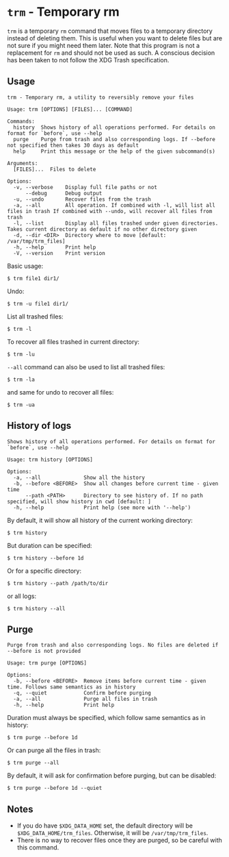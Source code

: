 # `trm` - Temporary rm

`trm` is a temporary `rm` command that moves files to a temporary directory instead of deleting them. This is useful when you want to delete files but are not sure if you might need them later. Note that this program is not a replacement for `rm` and should not be used as such. A conscious decision has been taken to not follow the XDG Trash specification.


## Usage

```
trm - Temporary rm, a utility to reversibly remove your files

Usage: trm [OPTIONS] [FILES]... [COMMAND]

Commands:
  history  Shows history of all operations performed. For details on format for `before`, use --help
  purge    Purge from trash and also corresponding logs. If --before not specified then takes 30 days as default
  help     Print this message or the help of the given subcommand(s)

Arguments:
  [FILES]...  Files to delete

Options:
  -v, --verbose    Display full file paths or not
      --debug      Debug output
  -u, --undo       Recover files from the trash
  -a, --all        All operation. If combined with -l, will list all files in trash If combined with --undo, will recover all files from trash
  -l, --list       Display all files trashed under given directories. Takes current directory as default if no other directory given
  -d, --dir <DIR>  Directory where to move [default: /var/tmp/trm_files]
  -h, --help       Print help
  -V, --version    Print version
```

Basic usage:
```
$ trm file1 dir1/
```

Undo:
```
$ trm -u file1 dir1/
```

List all trashed files:
```
$ trm -l
```

To recover all files trashed in current directory:
```
$ trm -lu
```

`--all` command can also be used to list all trashed files:
```
$ trm -la
```

and same for undo to recover all files:
```
$ trm -ua
```


## History of logs
```
Shows history of all operations performed. For details on format for `before`, use --help

Usage: trm history [OPTIONS]

Options:
  -a, --all              Show all the history
  -b, --before <BEFORE>  Show all changes before current time - given time
      --path <PATH>      Directory to see history of. If no path specified, will show history in cwd [default: ]
  -h, --help             Print help (see more with '--help')
```


By default, it will show all history of the current working directory:
```
$ trm history
```

But duration can be specified:
```
$ trm history --before 1d
```

Or for a specific directory:
```
$ trm history --path /path/to/dir
```

or all logs:
```
$ trm history --all
```

## Purge
```
Purge from trash and also corresponding logs. No files are deleted if --before is not provided

Usage: trm purge [OPTIONS]

Options:
  -b, --before <BEFORE>  Remove items before current time - given time. Follows same semantics as in history
  -q, --quiet            Confirm before purging
  -a, --all              Purge all files in trash
  -h, --help             Print help
```

Duration must always be specified, which follow same semantics as in history:
```
$ trm purge --before 1d
```

Or can purge all the files in trash:
```
$ trm purge --all
```

By default, it will ask for confirmation before purging, but can be disabled:
```
$ trm purge --before 1d --quiet
```



## Notes

- If you do have `$XDG_DATA_HOME` set, the default directory will be `$XDG_DATA_HOME/trm_files`. Otherwise, it will be `/var/tmp/trm_files`.
- There is no way to recover files once they are purged, so be careful with this command.